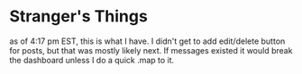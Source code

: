 # Stranger's Things

as of 4:17 pm EST, this is what I have. I didn't get to add edit/delete button for posts, but that was mostly likely next. If messages existed it would break the dashboard unless I do a quick .map to it.